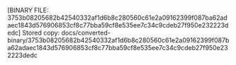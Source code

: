 [BINARY FILE: 3753b08205682b42540332af1d6b8c280560c61e2a09162399f087ba62adaec1843d576906853cf8c77bba59cf8e535ee7c34c9cdeb27f950e232223dedc]
Stored copy: docs/converted-binary/3753b08205682b42540332af1d6b8c280560c61e2a09162399f087ba62adaec1843d576906853cf8c77bba59cf8e535ee7c34c9cdeb27f950e232223dedc
